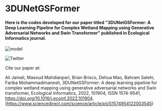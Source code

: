 # 3DUNetGSFormer

#### Here is the codes developed for our paper titled "3DUNetGSFormer: A Deep Learning Pipeline for Complex Wetland Mapping using Generative Adversarial Networks and Swin Transformer" published in Ecological Informatics journal.

![model](https://user-images.githubusercontent.com/22929034/201015748-60009637-7534-4283-8cf8-2edd41e7f474.png)


![Twitter](https://user-images.githubusercontent.com/22929034/201029823-b7b67dd2-9c23-49f3-8468-efe78b651569.png)


Cite our paper at:

Ali Jamali, Masoud Mahdianpari, Brian Brisco, Dehua Mao, Bahram Salehi, Fariba Mohammadimanesh,
3DUNetGSFormer: A deep learning pipeline for complex wetland mapping using generative adversarial networks and Swin transformer,
Ecological Informatics,
2022,
101904,
ISSN 1574-9541,
https://doi.org/10.1016/j.ecoinf.2022.101904.
(https://www.sciencedirect.com/science/article/pii/S1574954122003545)

